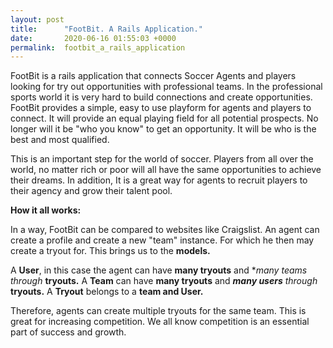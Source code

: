 ```yaml
---
layout: post
title:      "FootBit. A Rails Application."
date:       2020-06-16 01:55:03 +0000
permalink:  footbit_a_rails_application
---
```


FootBit is a rails application that connects Soccer Agents and players looking for try out opportunities with professional teams. In the professional sports world it is very hard to build connections and create opportunities. FootBit provides a simple, easy to use playform for agents and players to connect. It will provide an equal playing field for all potential prospects. No longer will it be "who you know" to get an opportunity. It will be who is the best and most qualified. 

This is an important step for the world of soccer. Players from all over the world, no matter rich or poor will all have the same opportunities to achieve their dreams. In addition, It is a great way for agents to recruit players to their agency and grow their talent pool. 

**How it all works:**

In a way, FootBit can be compared to websites like Craigslist. An agent can create a profile and create a new "team" instance. For which he then may create a tryout for. This brings us to the **models.**

A **User**, in this case the agent can have **many tryouts** and **many teams *through**  **tryouts.**
A **Team** can have **many tryouts** and ***many users** through* **tryouts.**
A **Tryout** belongs to a **team and User.**

Therefore, agents can create multiple tryouts for the same team. This is great for increasing competition. We all know competition is an essential part of success and growth. 
